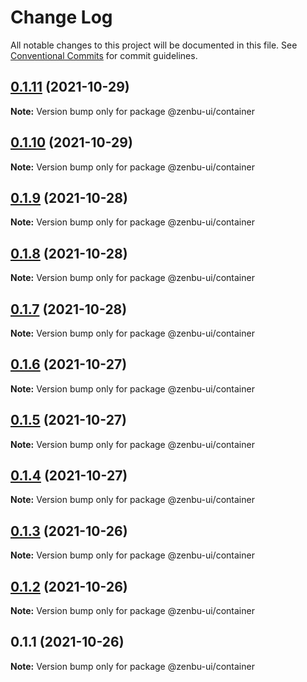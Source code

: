 # Change Log

All notable changes to this project will be documented in this file.
See [Conventional Commits](https://conventionalcommits.org) for commit guidelines.

## [0.1.11](https://github.com/KodepandaID/zenbu-ui/compare/@zenbu-ui/container@0.1.10...@zenbu-ui/container@0.1.11) (2021-10-29)

**Note:** Version bump only for package @zenbu-ui/container





## [0.1.10](https://github.com/KodepandaID/zenbu-ui/compare/@zenbu-ui/container@0.1.9...@zenbu-ui/container@0.1.10) (2021-10-29)

**Note:** Version bump only for package @zenbu-ui/container





## [0.1.9](https://github.com/KodepandaID/zenbu-ui/compare/@zenbu-ui/container@0.1.8...@zenbu-ui/container@0.1.9) (2021-10-28)

**Note:** Version bump only for package @zenbu-ui/container





## [0.1.8](https://github.com/KodepandaID/zenbu-ui/compare/@zenbu-ui/container@0.1.7...@zenbu-ui/container@0.1.8) (2021-10-28)

**Note:** Version bump only for package @zenbu-ui/container





## [0.1.7](https://github.com/KodepandaID/zenbu-ui/compare/@zenbu-ui/container@0.1.6...@zenbu-ui/container@0.1.7) (2021-10-28)

**Note:** Version bump only for package @zenbu-ui/container





## [0.1.6](https://github.com/KodepandaID/zenbu-ui/compare/@zenbu-ui/container@0.1.5...@zenbu-ui/container@0.1.6) (2021-10-27)

**Note:** Version bump only for package @zenbu-ui/container





## [0.1.5](https://github.com/KodepandaID/zenbu-ui/compare/@zenbu-ui/container@0.1.4...@zenbu-ui/container@0.1.5) (2021-10-27)

**Note:** Version bump only for package @zenbu-ui/container





## [0.1.4](https://github.com/KodepandaID/zenbu-ui/compare/@zenbu-ui/container@0.1.3...@zenbu-ui/container@0.1.4) (2021-10-27)

**Note:** Version bump only for package @zenbu-ui/container





## [0.1.3](https://github.com/KodepandaID/zenbu-ui/compare/@zenbu-ui/container@0.1.2...@zenbu-ui/container@0.1.3) (2021-10-26)

**Note:** Version bump only for package @zenbu-ui/container





## [0.1.2](https://github.com/KodepandaID/zenbu-ui/compare/@zenbu-ui/container@0.1.1...@zenbu-ui/container@0.1.2) (2021-10-26)

**Note:** Version bump only for package @zenbu-ui/container





## 0.1.1 (2021-10-26)

**Note:** Version bump only for package @zenbu-ui/container
